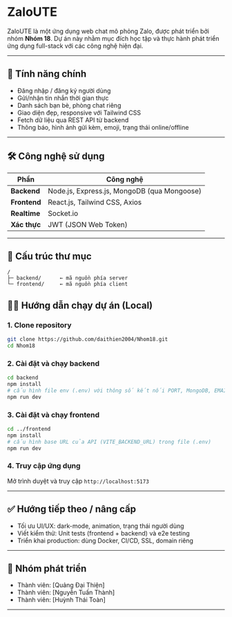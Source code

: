 # ZaloUTE

ZaloUTE là một ứng dụng web chat mô phỏng Zalo, được phát triển bởi nhóm **Nhóm 18**. Dự án này nhằm mục đích học tập và thực hành phát triển ứng dụng full-stack với các công nghệ hiện đại.

---

## 🚀 Tính năng chính

- Đăng nhập / đăng ký người dùng
- Gửi/nhận tin nhắn thời gian thực
- Danh sách bạn bè, phòng chat riêng
- Giao diện đẹp, responsive với Tailwind CSS
- Fetch dữ liệu qua REST API từ backend
- Thông báo, hình ảnh gửi kèm, emoji, trạng thái online/offline

---

## 🛠️ Công nghệ sử dụng

| Phần         | Công nghệ                                   |
| ------------ | ------------------------------------------- |
| **Backend**  | Node.js, Express.js, MongoDB (qua Mongoose) |
| **Frontend** | React.js, Tailwind CSS, Axios               |
| **Realtime** | Socket.io                                   |
| **Xác thực** | JWT (JSON Web Token)                        |

---

## 📂 Cấu trúc thư mục

```
/
├─ backend/      ← mã nguồn phía server
└─ frontend/     ← mã nguồn phía client
```

## 🧑‍💻 Hướng dẫn chạy dự án (Local)

### 1. Clone repository

```bash
git clone https://github.com/daithien2004/Nhom18.git
cd Nhom18
```

### 2. Cài đặt và chạy backend

```bash
cd backend
npm install
# cấu hình file env (.env) với thông số kết nối PORT, MongoDB, EMAIL_USER, EMAIL_PASS, JWT_SECRET, JWT_EXPIRE, CLOUDINARY_CLOUD_NAME, CLOUDINARY_API_KEY, CLOUDINARY_API_SECRET.
npm run dev
```

### 3. Cài đặt và chạy frontend

```bash
cd ../frontend
npm install
# cấu hình base URL của API (VITE_BACKEND_URL) trong file (.env)
npm run dev
```

### 4. Truy cập ứng dụng

Mở trình duyệt và truy cập `http://localhost:5173`

---

## ✅ Hướng tiếp theo / nâng cấp

- Tối ưu UI/UX: dark-mode, animation, trạng thái người dùng
- Viết kiểm thử: Unit tests (frontend + backend) và e2e testing
- Triển khai production: dùng Docker, CI/CD, SSL, domain riêng

---

## 👥 Nhóm phát triển

- Thành viên: [Quảng Đại Thiện]
- Thành viên: [Nguyễn Tuấn Thành]
- Thành viên: [Huỳnh Thái Toàn]

---
